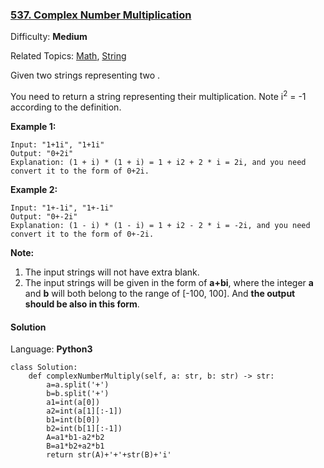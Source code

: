 ### [537\. Complex Number Multiplication](https://leetcode.com/problems/complex-number-multiplication/)

Difficulty: **Medium**  

Related Topics: [Math](https://leetcode.com/tag/math/), [String](https://leetcode.com/tag/string/)


Given two strings representing two .

You need to return a string representing their multiplication. Note i<sup>2</sup> = -1 according to the definition.

**Example 1:**  

```
Input: "1+1i", "1+1i"
Output: "0+2i"
Explanation: (1 + i) * (1 + i) = 1 + i2 + 2 * i = 2i, and you need convert it to the form of 0+2i.
```

**Example 2:**  

```
Input: "1+-1i", "1+-1i"
Output: "0+-2i"
Explanation: (1 - i) * (1 - i) = 1 + i2 - 2 * i = -2i, and you need convert it to the form of 0+-2i.
```

**Note:**

1.  The input strings will not have extra blank.
2.  The input strings will be given in the form of **a+bi**, where the integer **a** and **b** will both belong to the range of [-100, 100]. And **the output should be also in this form**.


#### Solution

Language: **Python3**

```python3
class Solution:
    def complexNumberMultiply(self, a: str, b: str) -> str:
        a=a.split('+')
        b=b.split('+')
        a1=int(a[0])
        a2=int(a[1][:-1])
        b1=int(b[0])
        b2=int(b[1][:-1])
        A=a1*b1-a2*b2
        B=a1*b2+a2*b1
        return str(A)+'+'+str(B)+'i'
```